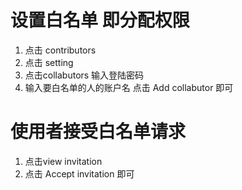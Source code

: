 # 设置白名单  即分配权限
1. 点击 contributors
2. 点击 setting
3. 点击collabutors 输入登陆密码
4. 输入要白名单的人的账户名  点击 Add collabutor 即可

# 使用者接受白名单请求
1. 点击view invitation
2. 点击  Accept invitation 即可 